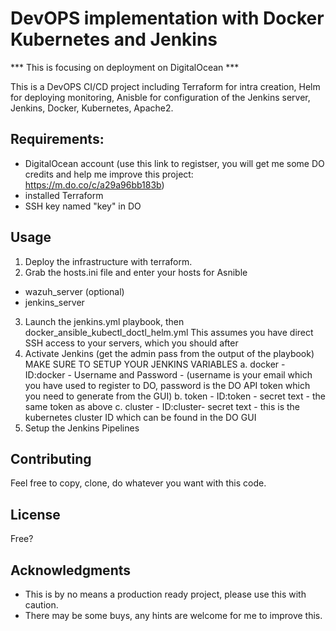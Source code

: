 # DevOPS implementation with Docker Kubernetes and Jenkins
*** This is focusing on deployment on DigitalOcean ***

This is a DevOPS CI/CD project including Terraform for intra creation, Helm for deploying monitoring, Anisble for configuration of the Jenkins server, Jenkins, Docker, Kubernetes, Apache2.

## Requirements:
- DigitalOcean account (use this link to registser, you will get me some DO credits and help me improve this project: https://m.do.co/c/a29a96bb183b)
- installed Terraform
- SSH key named "key" in DO

## Usage

1. Deploy the infrastructure with terraform.
2. Grab the hosts.ini file and enter your hosts for Asnible
 - wazuh_server (optional)
 - jenkins_server
3. Launch the jenkins.yml playbook, then docker_ansible_kubectl_doctl_helm.yml
   This assumes you have direct SSH access to your servers, which you should after
4. Activate Jenkins (get the admin pass from the output of the playbook)
  MAKE SURE TO SETUP YOUR JENKINS VARIABLES
    a. docker - ID:docker - Username and Password - (username is your email which you have used to register to DO, password is the DO API token which you need to generate from the GUI)
    b. token - ID:token - secret text - the same token as above
    c. cluster - ID:cluster- secret text - this is the kubernetes cluster ID which can be found in the DO GUI
5. Setup the Jenkins Pipelines
   

## Contributing

Feel free to copy, clone, do whatever you want with this code.

## License

Free?

## Acknowledgments

- This is by no means a production ready project, please use this with caution.
- There may be some buys, any hints are welcome for me to improve this.
